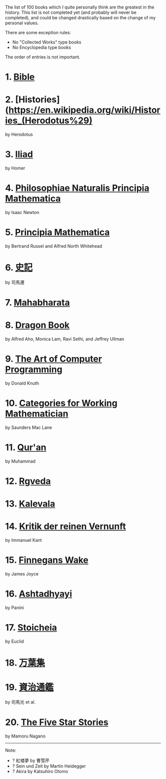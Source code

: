 The list of 100 books which I quite personally think are the greatest in the history. This list is not completed yet (and probably will never be completed), and could be changed drastically based on the change of my personal values.

There are some exception rules:
- No "Collected Works" type books
- No Encyclopedia type books

The order of entries is not important.

# 1. [Bible](https://en.wikipedia.org/wiki/Bible)

# 2. [Histories](https://en.wikipedia.org/wiki/Histories_(Herodotus%29)

by Herodotus

# 3. [Iliad](https://en.wikipedia.org/wiki/Iliad)

by Homer

# 4. [Philosophiae Naturalis Principia Mathematica](https://en.wikipedia.org/wiki/Philosophi%C3%A6_Naturalis_Principia_Mathematica)

by Isaac Newton

# 5. [Principia Mathematica](https://en.wikipedia.org/wiki/Principia_Mathematica)

by Bertrand Russel and Alfred North Whitehead

# 6. [史記](https://en.wikipedia.org/wiki/Records_of_the_Grand_Historian)

by 司馬遷

# 7. [Mahabharata](https://en.wikipedia.org/wiki/Mahabharata)

# 8. [Dragon Book](https://en.wikipedia.org/wiki/Compilers:_Principles,_Techniques,_and_Tools)

by Alfred Aho, Monica Lam, Ravi Sethi, and Jeffrey Ullman

# 9. [The Art of Computer Programming](https://en.wikipedia.org/wiki/The_Art_of_Computer_Programming)

by Donald Knuth

# 10. [Categories for Working Mathematician](https://en.wikipedia.org/wiki/Categories_for_the_Working_Mathematician)

by Saunders Mac Lane

# 11. [Qur'an](https://en.wikipedia.org/wiki/Quran)

by Muhammad

# 12. [Rgveda](https://en.wikipedia.org/wiki/Rigveda)

# 13. [Kalevala](https://en.wikipedia.org/wiki/Kalevala)

# 14. [Kritik der reinen Vernunft](https://en.wikipedia.org/wiki/Critique_of_Pure_Reason)

by Immanuel Kant

# 15. [Finnegans Wake](https://en.wikipedia.org/wiki/Finnegans_Wake)

by James Joyce

# 16. [Ashtadhyayi](https://en.wikipedia.org/wiki/P%C4%81%E1%B9%87ini#A%E1%B9%A3%E1%B9%AD%C4%81dhy%C4%81y%C4%AB)

by Panini

# 17. [Stoicheia](https://en.wikipedia.org/wiki/Euclid%27s_Elements)

by Euclid

# 18. [万葉集](https://en.wikipedia.org/wiki/Man%27y%C5%8Dsh%C5%AB)

# 19. [資治通鑑](https://en.wikipedia.org/wiki/Zizhi_Tongjian)

by 司馬光 et al.

# 20. [The Five Star Stories](https://en.wikipedia.org/wiki/The_Five_Star_Stories)

by Mamoru Nagano

---

Note:
- ? 紅楼夢 by 曹雪芹
- ? Sein und Zeit by Martin Heidegger
- ? Akira by Katsuhiro Otomo
